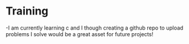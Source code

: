 # Training

-I am currently learning c and I though creating a github repo to upload problems I solve would be a great asset for future projects!
